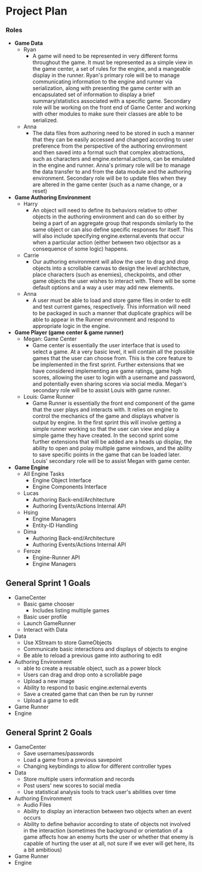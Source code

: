 Project Plan
===
### Roles
* **Game Data**
    * Ryan
        * A game will need to be represented in very different forms throughout the game. It must be represented as a simple view in the game center, a set of rules for the engine, and a mangeable display in the runner. Ryan's primary role will be to manage communicating information to the engine and runner via serialization, along with presenting the game center with an encapsulated set of information to display a brief summary/statistics associated with a specific game. Secondary role will be working on the front end of Game Center and working with other modules to make sure their classes are able to be serialized.
    * Anna
        * The data files from authoring need to be stored in such a manner that they can be easily accessed and changed according to user preference from the perspective of the authoring environment and then saved into a format such that complex abstractions, such as characters and engine.external.actions, can be emulated in the engine and runner. Anna's primary role will be to manage the data transfer to and from the data module and the authoring environment. Secondary role will be to update files when they are altered in the game center (such as a name change, or a reset)
* **Game Authoring Environment**
    * Harry
        * An object will need to define its behaviors relative to other objects in the authoring environment and can do so either by being a part of an aggregate group that responds similarly to the same object or can also define specific responses for itself. This will also include specifying engine.external.events that occur when a particular action (either between two objectsor as a consequence of some logic) happens. 
    * Carrie
        * Our authoring environment will allow the user to drag and drop objects into a scrollable canvas to design the level architecture, place characters (such as enemies), checkpoints, and other game objects the user wishes to interact with. There will be some default options and a way a user may add new elements.
    * Anna
        * A user must be able to load and store game files in order to edit and test current games, respectively. This information will need to be packaged in such a manner that duplicate graphics will be able to appear in the Runner environment and respond to appropriate logic in the engine.
* **Game Player (game center & game runner)**
  * Megan: Game Center
    * Game center is essentially the user interface that is used to select a game. At a very basic level, it will contain all the possible games that the user can choose from. This is the core feature to be implemented in the first sprint. Further extensions that we have considered implementing are game ratings, game high scores, allowing the user to login with a username and password, and potentially even sharing scores via social media. Megan's secondary role will be to assist Louis with game runner. 
  * Louis: Game Runner
    * Game Runner is essentially the front end component of the game that the user plays and interacts with. It relies on engine to control the mechanics of the game and displays whatver is output by engine. In the first sprint this will involve getting a simple runner working so that the user can view and play a simple game they have created. In the second sprint some further extensions that will be added are a heads up display, the ability to open and polay multiple game windows, and the ability to save specific points in the game that can be loaded later. Louis' secondary role will be to assist Megan with game center.
* **Game Engine**
    - All Engine Tasks
        - Engine Object Interface
        - Engine Components Interface
    - Lucas
         - Authoring Back-end/Architecture
         - Authoring Events/Actions Internal API
    - Hsing
         - Engine Managers
         - Entity-ID Handling
    - Dima
         - Authoring Back-end/Architecture
         - Authoring Events/Actions Internal API
    - Feroze
        - Engine-Runner API
        - Engine Managers
    
        


## General Sprint 1 Goals
* GameCenter
    * Basic game chooser
        * Includes listing multiple games
    * Basic user profile
    * Launch GameRunner 
    * Interact with Data
* Data
    * Use XStream to store GameObjects
    * Communicate basic interactions and displays of objects to engine
    * Be able to reload a previous game into authoring to edit
* Authoring Environment
    * able to create a reusable object, such as a power block
    * Users can drag and drop onto a scrollable page
    * Upload a new image
    * Ability to respond to basic engine.external.events
    * Save a created game that can then be run by runner
    * Upload a game to edit 
* Game Runner
* Engine

## General Sprint 2 Goals
* GameCenter
    * Save usernames/passwords
    * Load a game from a previous savepoint
    * Changing keybindings to allow for different controller types
* Data
    * Store multiple users information and records
    * Post users' new scores to social media
    * Use statistical analysis tools to track user's abilities over time
* Authoring Environment
    * Audio Files
    * Ability to display an interaction between two objects when an event occurs
    * Ability to define behavior according to state of objects not involved in the interaction (sometimes the background or orientation of a game affects how an enemy hurts the user or whether that enemy is capable of hurting the user at all, not sure if we ever will get here, its a bit ambitious)
* Game Runner
* Engine

